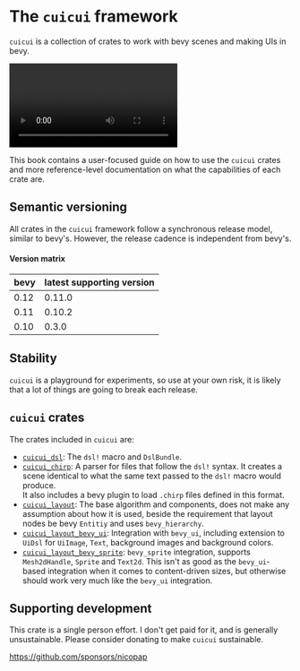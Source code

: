 # The `cuicui` framework

`cuicui` is a collection of crates to work with bevy scenes and making UIs in bevy.

<video controls>
  <source src="https://user-images.githubusercontent.com/26321040/272480834-e964565b-44bb-4363-8955-19515624d71a.mp4" type="video/mp4">
</video>

This book contains a user-focused guide on how to use the `cuicui` crates and
more reference-level documentation on what the capabilities of each crate are.

## Semantic versioning

All crates in the `cuicui` framework follow a synchronous release model, similar
to bevy's. However, the release cadence is independent from bevy's.

#### Version matrix

| bevy | latest supporting version |
|------|-------|
| 0.12 | 0.11.0 |
| 0.11 | 0.10.2 |
| 0.10 | 0.3.0 |

## Stability

`cuicui` is a playground for experiments, so use at your own risk,
it is likely that a lot of things are going to break each release.

## `cuicui` crates

The crates included in `cuicui` are:

- [`cuicui_dsl`]: The `dsl!` macro and `DslBundle`.
- [`cuicui_chirp`]: A parser for files that follow the `dsl!`
  syntax. It creates a scene identical to what the same text passed to the
  `dsl!` macro would produce.
  \
  It also includes a bevy plugin to load `.chirp` files defined in this format.
- [`cuicui_layout`]: The base algorithm and components, does not make any assumption
  about how it is used, beside the requirement that layout nodes be bevy `Entitiy` and
  uses `bevy_hierarchy`.
- [`cuicui_layout_bevy_ui`]: Integration with `bevy_ui`, including extension to `UiDsl`
  for `UiImage`, `Text`, background images and background colors.
- [`cuicui_layout_bevy_sprite`]: `bevy_sprite` integration, supports
  `Mesh2dHandle`, `Sprite` and `Text2d`. This isn't as good as the `bevy_ui`-based integration
  when it comes to content-driven sizes, but otherwise should work very much like the `bevy_ui`
  integration.

## Supporting development

This crate is a single person effort. I don't get paid for it, and is generally
unsustainable. Please consider donating to make `cuicui` sustainable.

<https://github.com/sponsors/nicopap>

[`cuicui_dsl`]: dsl
[`cuicui_chirp`]: chirp
[`cuicui_layout`]: layout
[`cuicui_layout_bevy_ui`]: choosing_a_cuicui_crate.html
[`cuicui_layout_bevy_sprite`]: choosing_a_cuicui_crate.html

